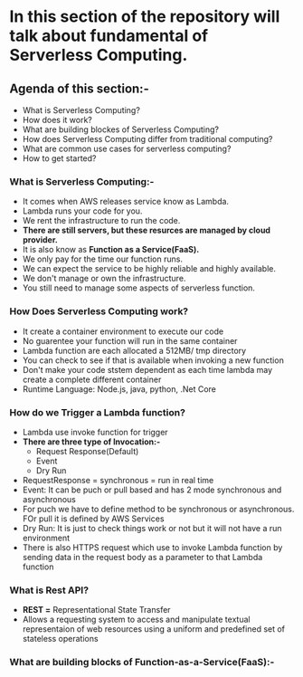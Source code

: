 # In this section of the repository will talk about fundamental of Serverless Computing.

## Agenda of this section:-
* What is Serverless Computing?
* How does it work?
* What are building blockes of Serverless Computing?
* How does Serverless Computing differ from traditional computing?
* What are common use cases for serverless computing?
* How to get started?

### What is Serverless Computing:-
* It comes when AWS releases service know as Lambda.
* Lambda runs your code for you.
* We rent the infrastructure to run the code.
* **There are still servers, but these resurces are managed by cloud provider.**
* It is also know as **Function as a Service(FaaS).**
* We only pay for the time our function runs.
* We can expect the service to be highly reliable and highly available.
* We don't manage or own the infrastructure.
* You still need to manage some aspects of serverless function.

### How Does Serverless Computing work?
* It create a container environment to execute our code
* No guarentee your function will run in the same container
* Lambda function are each allocated a  512MB/ tmp directory
* You can check to see if that is available when invoking a new function
* Don't make your code ststem dependent as each time lambda may create a complete different container
* Runtime Language: Node.js, java, python, .Net Core

### How do we Trigger a Lambda function?
* Lambda use invoke function for trigger
* **There are three type of Invocation:-**
  * Request Response(Default)
  * Event
  * Dry Run
* RequestResponse = synchronous = run in real time
* Event: It can be puch or pull based and has 2 mode synchronous and asynchronous
* For puch we have to define method to be synchronous or asynchronous. FOr pull it is defined by AWS Services
* Dry Run: It is just to check things work or not but it will not have a run environment
* There is also HTTPS request which use to invoke Lambda function by sending data in the request body as a parameter to that Lambda function

### What is Rest API?
* **REST =** Representational State Transfer
* Allows a requesting system to access and manipulate textual representaion of web resources using a uniform and predefined set of stateless operations 

### What are building blocks of Function-as-a-Service(FaaS):-
 